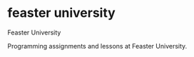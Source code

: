 feaster university
==

Feaster University


Programming assignments and lessons at Feaster University.
